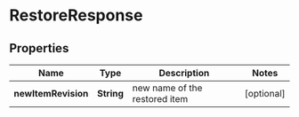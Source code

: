 

# RestoreResponse


## Properties

| Name | Type | Description | Notes |
|------------ | ------------- | ------------- | -------------|
|**newItemRevision** | **String** | new name of the restored item |  [optional] |



